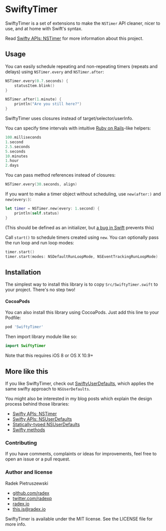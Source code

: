 # SwiftyTimer

SwiftyTimer is a set of extensions to make the `NSTimer` API cleaner, nicer to use, and at home with Swift's syntax.

Read [Swifty APIs: NSTimer](http://radex.io/swift/nstimer/) for more information about this project.

## Usage

You can easily schedule repeating and non-repeating timers (repeats and delays) using `NSTimer.every` and `NSTimer.after`:

```swift
NSTimer.every(0.7.seconds) {
    statusItem.blink()
}

NSTimer.after(1.minute) {
    println("Are you still here?")
}
```

SwiftyTimer uses closures instead of target/selector/userInfo.

You can specify time intervals with intuitive [Ruby on Rails](http://rubyonrails.org)-like helpers:

```swift
100.milliseconds
1.second
2.5.seconds
5.seconds
10.minutes
1.hour
2.days
```

You can pass method references instead of closures:

```swift
NSTimer.every(30.seconds, align)
```

If you want to make a timer object without scheduling, use `new(after:)` and `new(every:)`:

```swift
let timer = NSTimer.new(every: 1.second) {
    println(self.status)
}
```

(This should be defined as an initializer, but [a bug in Swift](http://www.openradar.me/18720947) prevents this)

Call `start()` to schedule timers created using `new`. You can optionally pass the run loop and run loop modes:

```swift
timer.start()
timer.start(modes: NSDefaultRunLoopMode, NSEventTrackingRunLoopMode)
```

## Installation

The simplest way to install this library is to copy `Src/SwiftyTimer.swift` to your project. There's no step two!

#### CocoaPods

You can also install this library using CocoaPods. Just add this line to your Podfile:

```ruby
pod 'SwiftyTimer'
```

Then import library module like so:

```swift
import SwiftyTimer
```

Note that this requires iOS 8 or OS X 10.9+

## More like this

If you like SwiftyTimer, check out [SwiftyUserDefaults](https://github.com/radex/SwiftyUserDefaults), which applies the same swifty approach to `NSUserDefaults`.

You might also be interested in my blog posts which explain the design process behind those libraries:
- [Swifty APIs: NSTimer](http://radex.io/swift/nstimer/)
- [Swifty APIs: NSUserDefaults](http://radex.io/swift/nsuserdefaults/)
- [Statically-typed NSUserDefaults](http://radex.io/swift/nsuserdefaults/static)
- [Swifty methods](http://radex.io/swift/methods/)

### Contributing

If you have comments, complaints or ideas for improvements, feel free to open an issue or a pull request.

### Author and license

Radek Pietruszewski

* [github.com/radex](http://github.com/radex)
* [twitter.com/radexp](http://twitter.com/radexp)
* [radex.io](http://radex.io)
* this.is@radex.io

SwiftyTimer is available under the MIT license. See the LICENSE file for more info.
